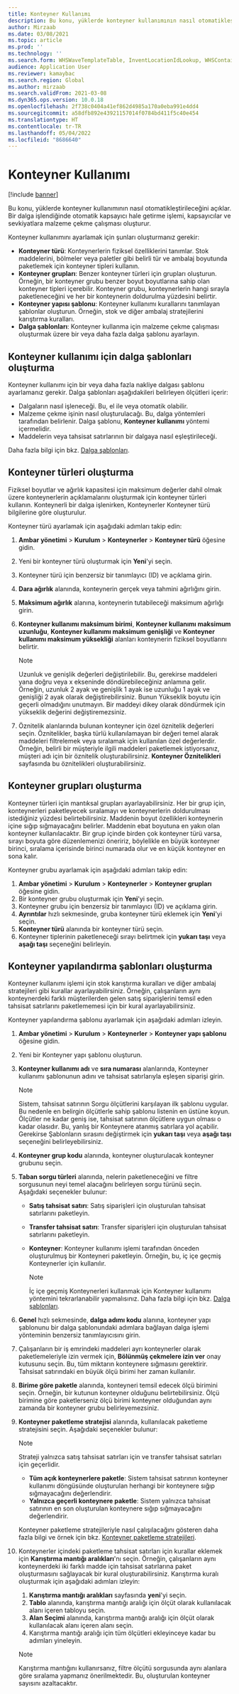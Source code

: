 ```yaml
---
title: Konteyner Kullanımı
description: Bu konu, yüklerde konteyner kullanımının nasıl otomatikleştirileceğini açıklar. Bir dalga işlendiğinde otomatik kapsayıcı hale getirme işlemi, kapsayıcılar ve sevkiyatlara malzeme çekme çalışması oluşturur.
author: Mirzaab
ms.date: 03/08/2021
ms.topic: article
ms.prod: ''
ms.technology: ''
ms.search.form: WHSWaveTemplateTable, InventLocationIdLookup, WHSContainerType, WHSContainerGroup, WHSContainerizationTable, WHSContainerizationBreak, WHSCreateContainerBreak, WHSContainerStructure, WHSContainerTable, WHSContainerizatonHistory, WHSContainerPackingPolicyChange, WHSManifestShipmentContainers, WHSAllowedContainerTypeGroup, WHSPostMethod, WHSContainerCreateDialog, WHSContainerCloseDiag, WHSContainer
audience: Application User
ms.reviewer: kamaybac
ms.search.region: Global
ms.author: mirzaab
ms.search.validFrom: 2021-03-08
ms.dyn365.ops.version: 10.0.18
ms.openlocfilehash: 2f738c0404a41ef862d4985a170a0eba991e4dd4
ms.sourcegitcommit: a58dfb892e43921157014f0784bd411f5c40e454
ms.translationtype: HT
ms.contentlocale: tr-TR
ms.lasthandoff: 05/04/2022
ms.locfileid: "8686640"
---
```

# <a name="containerization"></a>Konteyner Kullanımı

[!include [banner](../includes/banner.md)]

Bu konu, yüklerde konteyner kullanımının nasıl otomatikleştirileceğini açıklar. Bir dalga işlendiğinde otomatik kapsayıcı hale getirme işlemi, kapsayıcılar ve sevkiyatlara malzeme çekme çalışması oluşturur.

Konteyner kullanımını ayarlamak için şunları oluşturmanız gerekir:

- **Konteyner türü**: Konteynerlerin fiziksel özelliklerini tanımlar. Stok maddelerini, bölmeler veya paletler gibi belirli tür ve ambalaj boyutunda paketlemek için konteyner tipleri kullanın.
- **Konteyner grupları**: Benzer konteyner türleri için grupları oluşturun. Örneğin, bir konteyner grubu benzer boyut boyutlarına sahip olan konteyner tipleri içerebilir. Konteyner grubu, konteynerlerin hangi sırayla paketleneceğini ve her bir konteynerin doldurulma yüzdesini belirtir.
- **Konteyner yapısı şablonu**: Konteyner kullanımı kurallarını tanımlayan şablonlar oluşturun. Örneğin, stok ve diğer ambalaj stratejilerini karıştırma kuralları.
- **Dalga şablonları**: Konteyner kullanma için malzeme çekme çalışması oluşturmak üzere bir veya daha fazla dalga şablonu ayarlayın.

## <a name="create-wave-templates-for-containerization"></a>Konteyner kullanımı için dalga şablonları oluşturma

Konteyner kullanımı için bir veya daha fazla nakliye dalgası şablonu ayarlamanız gerekir. Dalga şablonları aşağıdakileri belirleyen ölçütleri içerir:

- Dalgaların nasıl işleneceği. Bu, el ile veya otomatik olabilir.
- Malzeme çekme işinin nasıl oluşturulacağı. Bu, dalga yöntemleri tarafından belirlenir. Dalga şablonu, **Konteyner kullanımı** yöntemi içermelidir.
- Maddelerin veya tahsisat satırlarının bir dalgaya nasıl eşleştirileceği.

Daha fazla bilgi için bkz. [Dalga şablonları](wave-templates.md).

## <a name="create-container-types"></a>Konteyner türleri oluşturma

Fiziksel boyutlar ve ağırlık kapasitesi için maksimum değerler dahil olmak üzere konteynerlerin açıklamalarını oluşturmak için konteyner türleri kullanın. Konteynerli bir dalga işlenirken, Konteynerler Konteyner türü bilgilerine göre oluşturulur.

Konteyner türü ayarlamak için aşağıdaki adımları takip edin:

1. **Ambar yönetimi** \> **Kurulum** \> **Konteynerler** \> **Konteyner türü** öğesine gidin.
1. Yeni bir konteyner türü oluşturmak için **Yeni**'yi seçin.
1. Konteyner türü için benzersiz bir tanımlayıcı (ID) ve açıklama girin.
1. **Dara ağırlık** alanında, konteynerin gerçek veya tahmini ağırlığını girin.
1. **Maksimum ağırlık** alanına, konteynerin tutabileceği maksimum ağırlığı girin.
1. **Konteyner kullanımı maksimum birimi**, **Konteyner kullanımı maksimum uzunluğu**, **Konteyner kullanımı maksimum genişliği** ve **Konteyner kullanımı maksimum yüksekliği** alanları konteynerin fiziksel boyutlarını belirtir.

    > [!NOTE]
    > Uzunluk ve genişlik değerleri değiştirilebilir. Bu, gerekirse maddeleri yana doğru veya x ekseninde döndürebileceğiniz anlamına gelir. Örneğin, uzunluk 2 ayak ve genişlik 1 ayak ise uzunluğu 1 ayak ve genişliği 2 ayak olarak değiştirebilirsiniz. Bunun Yükseklik boyutu için geçerli olmadığını unutmayın. Bir maddeyi dikey olarak döndürmek için yükseklik değerini değiştiremezsiniz.

1. Öznitelik alanlarında bulunan konteyner için özel öznitelik değerleri seçin. Öznitelikler, başka türlü kullanılamayan bir değeri temel alarak maddeleri filtrelemek veya sıralamak için kullanılan özel değerlerdir. Örneğin, belirli bir müşteriyle ilgili maddeleri paketlemek istiyorsanız, müşteri adı için bir öznitelik oluşturabilirsiniz. **Konteyner Öznitelikleri** sayfasında bu öznitelikleri oluşturabilirsiniz.

## <a name="create-container-groups"></a>Konteyner grupları oluşturma

Konteyner türleri için mantıksal grupları ayarlayabilirsiniz. Her bir grup için, konteynerleri paketleyecek sıralamayı ve konteynerlerin doldurulması istediğiniz yüzdesi belirtebilirsiniz. Maddenin boyut özellikleri konteynerin içine sığıp sığmayacağını belirler. Maddenin ebat boyutuna en yakın olan konteyner kullanılacaktır. Bir grup içinde birden çok konteyner türü varsa, sırayı boyuta göre düzenlemenizi öneririz, böylelikle en büyük konteyner birinci, sıralama içerisinde birinci numarada olur ve en küçük konteyner en sona kalır.

Konteyner grubu ayarlamak için aşağıdaki adımları takip edin:

1. **Ambar yönetimi** \> **Kurulum** \> **Konteynerler** \> **Konteyner grupları** öğesine gidin.
1. Bir konteyner grubu oluşturmak için **Yeni**'yi seçin.
1. Konteyner grubu için benzersiz bir tanımlayıcı (ID) ve açıklama girin.
1. **Ayrıntılar** hızlı sekmesinde, gruba konteyner türü eklemek için **Yeni**'yi seçin.
1. **Konteyner türü** alanında bir konteyner türü seçin.
1. Konteyner tiplerinin paketleneceği sırayı belirtmek için **yukarı taşı** veya **aşağı taşı** seçeneğini belirleyin.

## <a name="create-container-build-templates"></a>Konteyner yapılandırma şablonları oluşturma

Konteyner kullanımı işlemi için stok karıştırma kuralları ve diğer ambalaj stratejileri gibi kurallar ayarlayabilirsiniz. Örneğin, çalışanların aynı konteynerdeki farklı müşterilerden gelen satış siparişlerini temsil eden tahsisat satırlarını paketlememesi için bir kural ayarlayabilirsiniz.

Konteyner yapılandırma şablonu ayarlamak için aşağıdaki adımları izleyin.

1. **Ambar yönetimi** \> **Kurulum** \> **Konteynerler** \> **Konteyner yapı şablonu** öğesine gidin.
1. Yeni bir Konteyner yapı şablonu oluşturun.
1. **Konteyner kullanımı adı** ve **sıra numarası** alanlarında, Konteyner kullanımı şablonunun adını ve tahsisat satırlarıyla eşleşen siparişi girin.

    > [!NOTE]
    > Sistem, tahsisat satırının Sorgu ölçütlerini karşılayan ilk şablonu uygular. Bu nedenle en belirgin ölçütlerle sahip şablonu listenin en üstüne koyun. Ölçütler ne kadar geniş ise, tahsisat satırının ölçütlere uygun olması o kadar olasıdır. Bu, yanlış bir Konteynere atanmış satırlara yol açabilir. Gerekirse Şablonların sırasını değiştirmek için **yukarı taşı** veya **aşağı taşı** seçeneğini belirleyebilirsiniz.

1. **Konteyner grup kodu** alanında, konteyner oluşturulacak konteyner grubunu seçin.
1. **Taban sorgu türleri** alanında, nelerin paketleneceğini ve filtre sorgusunun neyi temel alacağını belirleyen sorgu türünü seçin. Aşağıdaki seçenekler bulunur:

      - **Satış tahsisat satırı**: Satış siparişleri için oluşturulan tahsisat satırlarını paketleyin.
      - **Transfer tahsisat satırı**: Transfer siparişleri için oluşturulan tahsisat satırlarını paketleyin.
      - **Konteyner**: Konteyner kullanımı işlemi tarafından önceden oluşturulmuş bir Konteyneri paketleyin. Örneğin, bu, iç içe geçmiş Konteynerler için kullanılır.

        > [!NOTE]
        > İç içe geçmiş Konteynerleri kullanmak için Konteyner kullanımı yöntemini tekrarlanabilir yapmalısınız. Daha fazla bilgi için bkz. [Dalga şablonları](wave-templates.md).

1. **Genel** hızlı sekmesinde, **dalga adımı kodu** alanına, konteyner yapı şablonunu bir dalga şablonundaki adımlara bağlayan dalga işlemi yönteminin benzersiz tanımlayıcısını girin.
1. Çalışanların bir iş emrindeki maddeleri ayrı konteynerler olarak paketlemeleriyle izin vermek için, **Bölünmüş çekmelere izin ver** onay kutusunu seçin. Bu, tüm miktarın konteynere sığmasını gerektirir. Tahsisat satırındaki en büyük ölçü birimi her zaman kullanılır.
1. **Birime göre paketle** alanında, konteyneri temsil edecek ölçü birimini seçin. Örneğin, bir kutunun konteyner olduğunu belirtebilirsiniz. Ölçü birimine göre paketlerseniz ölçü birimi konteyner olduğundan aynı zamanda bir konteyner grubu belirleyemezsiniz.
1. **Konteyner paketleme stratejisi** alanında, kullanılacak paketleme stratejisini seçin. Aşağıdaki seçenekler bulunur:

    > [!NOTE]
    > Strateji yalnızca satış tahsisat satırları için ve transfer tahsisat satırları için geçerlidir.

      - **Tüm açık konteynerlere paketle**: Sistem tahsisat satırının konteyner kullanımı döngüsünde oluşturulan herhangi bir konteynere sığıp sığmayacağını değerlendirir.
      - **Yalnızca geçerli konteynere paketle**: Sistem yalnızca tahsisat satırının en son oluşturulan konteynere sığıp sığmayacağını değerlendirir.

    Konteyner paketleme stratejileriyle nasıl çalışılacağını gösteren daha fazla bilgi ve örnek için bkz. [Konteyner paketleme stratejileri](container-packing-strategy-overview.md).

1. Konteynerler içindeki paketleme tahsisat satırları için kurallar eklemek için **Karıştırma mantığı aralıkları**'nı seçin. Örneğin, çalışanların aynı konteynerdeki iki farklı madde için tahsisat satırlarına paket oluşturmasını sağlayacak bir kural oluşturabilirsiniz. Karıştırma kuralı oluşturmak için aşağıdaki adımları izleyin:

    1. **Karıştırma mantığı aralıkları** sayfasında **yeni**'yi seçin.
    1. **Tablo** alanında, karıştırma mantığı aralığı için ölçüt olarak kullanılacak alanı içeren tabloyu seçin.
    1. **Alan Seçimi** alanında, karıştırma mantığı aralığı için ölçüt olarak kullanılacak alanı içeren alanı seçin.
    1. Karıştırma mantığı aralığı için tüm ölçütleri ekleyinceye kadar bu adımları yineleyin.

    > [!NOTE]
    > Karıştırma mantığını kullanırsanız, filtre ölçütü sorgusunda aynı alanlara göre sıralama yapmanız önerilmektedir. Bu, oluşturulan konteyner sayısını azaltacaktır.
